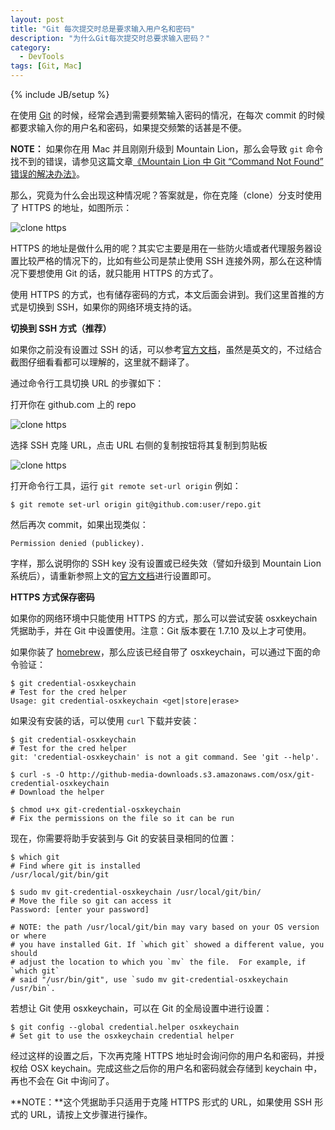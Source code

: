 ```yaml
---
layout: post
title: "Git 每次提交时总是要求输入用户名和密码"
description: "为什么Git每次提交时总要求输入密码？"
category:
  - DevTools
tags: [Git, Mac]
---
```

{% include JB/setup %}

在使用 [Git][5] 的时候，经常会遇到需要频繁输入密码的情况，在每次 commit 的时候都要求输入你的用户名和密码，如果提交频繁的话甚是不便。

**NOTE：** 如果你在用 Mac 并且刚刚升级到 Mountain Lion，那么会导致 `git` 命令找不到的错误，请参见这篇文章[《Mountain Lion 中 Git “Command Not Found” 错误的解决办法》][7]。

那么，究竟为什么会出现这种情况呢？答案就是，你在克隆（clone）分支时使用了 HTTPS 的地址，如图所示：

![clone https][1]

HTTPS 的地址是做什么用的呢？其实它主要是用在一些防火墙或者代理服务器设置比较严格的情况下的，比如有些公司是禁止使用 SSH 连接外网，那么在这种情况下要想使用 Git 的话，就只能用 HTTPS 的方式了。

使用 HTTPS 的方式，也有储存密码的方式，本文后面会讲到。我们这里首推的方式是切换到 SSH，如果你的网络环境支持的话。

**切换到 SSH 方式（推荐）**

如果你之前没有设置过 SSH 的话，可以参考[官方文档][4]，虽然是英文的，不过结合截图仔细看看都可以理解的，这里就不翻译了。

通过命令行工具切换 URL 的步骤如下：

打开你在 github.com 上的 repo

![clone https][2]

选择 SSH 克隆 URL，点击 URL 右侧的复制按钮将其复制到剪贴板

![clone https][3]

打开命令行工具，运行 `git remote set-url origin` 例如：

    $ git remote set-url origin git@github.com:user/repo.git

然后再次 commit，如果出现类似：

    Permission denied (publickey).

字样，那么说明你的 SSH key 没有设置或已经失效（譬如升级到 Mountain Lion 系统后），请重新参照上文的[官方文档][4]进行设置即可。

**HTTPS 方式保存密码**

如果你的网络环境中只能使用 HTTPS 的方式，那么可以尝试安装 osxkeychain 凭据助手，并在 Git 中设置使用。注意：Git 版本要在 1.7.10 及以上才可使用。

如果你装了 [homebrew][6]，那么应该已经自带了 osxkeychain，可以通过下面的命令验证：

    $ git credential-osxkeychain
    # Test for the cred helper
    Usage: git credential-osxkeychain <get|store|erase>

如果没有安装的话，可以使用 `curl` 下载并安装：

    $ git credential-osxkeychain
    # Test for the cred helper
    git: 'credential-osxkeychain' is not a git command. See 'git --help'.

    $ curl -s -O http://github-media-downloads.s3.amazonaws.com/osx/git-credential-osxkeychain
    # Download the helper

    $ chmod u+x git-credential-osxkeychain
    # Fix the permissions on the file so it can be run

现在，你需要将助手安装到与 Git 的安装目录相同的位置：

    $ which git
    # Find where git is installed
    /usr/local/git/bin/git

    $ sudo mv git-credential-osxkeychain /usr/local/git/bin/
    # Move the file so git can access it
    Password: [enter your password]

    # NOTE: the path /usr/local/git/bin may vary based on your OS version or where
    # you have installed Git. If `which git` showed a different value, you should
    # adjust the location to which you `mv` the file.  For example, if `which git`
    # said "/usr/bin/git", use `sudo mv git-credential-osxkeychain /usr/bin`.

若想让 Git 使用 osxkeychain，可以在 Git 的全局设置中进行设置：

    $ git config --global credential.helper osxkeychain
    # Set git to use the osxkeychain credential helper

经过这样的设置之后，下次再克隆 HTTPS 地址时会询问你的用户名和密码，并授权给 OSX keychain。完成这些之后你的用户名和密码就会存储到 keychain 中，再也不会在 Git 中询问了。

**NOTE：**这个凭据助手只适用于克隆 HTTPS 形式的 URL，如果使用 SSH 形式的 URL，请按上文步骤进行操作。

[1]: http://www.44ux.com/content/uploads/2012/10/clone-https.png
[2]: http://www.44ux.com/content/uploads/2012/10/ssh-clone-url.png
[3]: http://www.44ux.com/content/uploads/2012/10/clone-url-clippy.png
[4]: https://help.github.com/articles/generating-ssh-keys
[5]: http://44ux.com/tags.html#Git-ref
[6]: http://mxcl.github.com/homebrew/
[7]: http://44ux.com/blog/2012/08/27/mountain-lion-git-fix/
